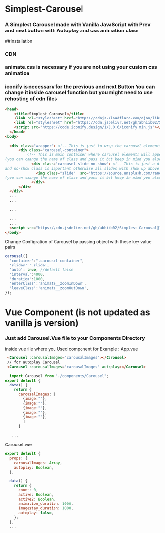 # Simplest-Carousel
### A Simplest Carousel made with Vanilla JavaScript with Prev and next button with Autoplay and css animation class

##Installation

### CDN 

### animate.css is necessary if you are not using your custom css animation
### iconify is necessary for the previous and next Button You can change it inside carousel function but you might need to use rehosting of cdn files

```html
<head>
    <title>Simplest Carousel</title>
    <link rel="stylesheet" href="https://cdnjs.cloudflare.com/ajax/libs/animate.css/4.1.1/animate.min.css"/>
    <link rel="stylesheet" href="https://cdn.jsdelivr.net/gh/abhiib02/Simplest-Carousal@latest/styles.css"/>
    <script src="https://code.iconify.design/1/1.0.6/iconify.min.js"></script>
  </head>
<body>
  
  <div class="wrapper"> <!-- This is just to wrap the carousel elements inside it -->
      <div class="carousel-container">  
          <!-- This is main container where carousel elements will append 
(you can change the name of class and pass it but keep in mind you also need to change that in css )-->
            <div class="carousel-slide no-show"> <!-- This is just a div to organize all slides 
and no-show class is important otherwise all slides with show up above carousel simutanously -->
              <img class="slide"  src="https://source.unsplash.com/random/350x351"/> <!--this is main slide of the carousel 
(you can change the name of class and pass it but keep in mind you also need to change that in css )-->
            </div>
      </div>
  </div>
  ...
  ...
  
  ...
  
  ...
  ...
  <script src="https://cdn.jsdelivr.net/gh/abhiib02/Simplest-Carousal@latest/src/index.js"></script>
</body>
```


Change Configration of Carousel by passing object with these key value pairs

```js
carousel({
  'container':".carousel-container",
  'slides':'.slide',
  'auto': true, //default false
  'interval':4000,
  'duration':1000,
  'enterClass':'animate__zoomInDown',
  'leaveClass':'animate__zoomOutDown',
});


```
# Vue Component (is not updated as vanilla js version)
### Just add Carousel.Vue file to your Components Directory
inside vue file where you Used component
for Example : App.vue
```html
 <Carousel :carousalImages="carousalImages"></Carousel>
 // for autoplay Carousel
 <Carousel :carousalImages="carousalImages" autoplay></Carousel>
```
```js
  import Carousel from "./components/Carousel";
export default {
  data() {
    return {
      carousalImages: [
        {image:""},
        {image:""},
        {image:""},
        {image:""},
        {image:""},
        ]
      }
    
   ...

```
Carousel.vue
```js
export default {
  props: {
    carousalImages: Array,
    autoplay: Boolean,
  },

  data() {
    return {
      count: 0,
      active: Boolean,
      active2: Boolean,
      animation_duration: 1000,
      Imagestay_duration: 1000,
      autoplay: false,
    };
  },
  ...
```


